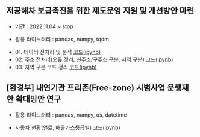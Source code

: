 ## 저공해차 보급촉진을 위한 제도운영 지원 및 개선방안 마련
- 기간 : 2022.11.04 ~ stop
+ 활용 라이브러리 : pandas, numpy, tqdm

- 01\. 데이터 전처리 및 분석 [코드(ipynb)](https://github.com/kbjung/wabotech/blob/main/low_gas_vehicle/analysis.ipynb)
- 02\. 주소 전처리(오류 정리, 신주소/구주소 구분, 지역 구분) [코드(ipynb)](https://github.com/kbjung/wabotech/blob/main/low_gas_vehicle/address.ipynb)
- 03\. 지역 구분 코드 정리 [코드(ipynb)](https://github.com/kbjung/wabotech/blob/main/low_gas_vehicle/address_code.ipynb)

## [환경부] 내연기관 프리존(Free-zone) 시범사업 운행제한 확대방안 연구
+ 활용 라이브러리 : pandas, numpy, os, datetime
- 자동차 현황(연료, 배출가스등급별) [코드(ipynb)](https://github.com/kbjung/wabotech/blob/main/low_gas_vehicle/%5B%ED%86%B5%EA%B3%84%5D%EC%97%B0%EB%A3%8C%EB%B3%84_%EB%93%B1%EA%B8%89%EB%B3%84_%EB%8C%80%EA%B8%B0%EA%B4%80%EB%A6%AC%EA%B6%8C%EC%97%AD%EB%B3%84.ipynb)
